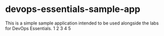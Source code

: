 # devops-essentials-sample-app

This is a simple sample application intended to be used alongside the labs for DevOps Essentials.
1
2
3
4
5
